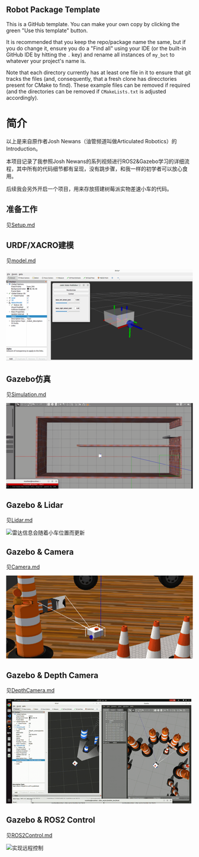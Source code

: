 ## Robot Package Template

This is a GitHub template. You can make your own copy by clicking the green "Use this template" button.

It is recommended that you keep the repo/package name the same, but if you do change it, ensure you do a "Find all" using your IDE (or the built-in GitHub IDE by hitting the `.` key) and rename all instances of `my_bot` to whatever your project's name is.

Note that each directory currently has at least one file in it to ensure that git tracks the files (and, consequently, that a fresh clone has direcctories present for CMake to find). These example files can be removed if required (and the directories can be removed if `CMakeLists.txt` is adjusted accordingly).

# 简介

以上是来自原作者Josh Newans（油管频道叫做Articulated Robotics）的Introduction。

本项目记录了我参照Josh Newans的系列视频进行ROS2&Gazebo学习的详细流程，其中所有的代码细节都有呈现，没有跳步骤，和我一样的初学者可以放心食用。

后续我会另外开启一个项目，用来存放搭建树莓派实物差速小车的代码。

## 准备工作

见[Setup.md](https://github.com/NUSShao/mobile_bot/blob/main/Setup.md)

## URDF/XACRO建模

见[model.md](https://github.com/NUSShao/mobile_bot/blob/main/model.md)

![URDF/XACRO建模](img/WheelsInRviz2.gif)

## Gazebo仿真

见[Simulation.md](https://github.com/NUSShao/mobile_bot/blob/main/Simulation.md)

![Gazebo仿真](img/RobotMoving3.gif)

## Gazebo & Lidar

见[Lidar.md](https://github.com/NUSShao/mobile_bot/blob/main/Lidar.md)

![雷达信息会随着小车位置而更新](img/LidarMoving1.gif)

## Gazebo & Camera

见[Camera.md](https://github.com/NUSShao/mobile_bot/blob/main/Camera.md)

![图像随着小车位置更新](img/CameraMoving.gif)

## Gazebo & Depth Camera

见[DepthCamera.md](https://github.com/NUSShao/mobile_bot/blob/main/DepthCamera.md)

![rviz2中看到深度相机返回的信息](img/depth.gif)

## Gazebo & ROS2 Control

见[ROS2Control.md](https://github.com/NUSShao/mobile_bot/blob/main/ROS2Control.md)

![实现远程控制](img/RemoteControl.gif)

